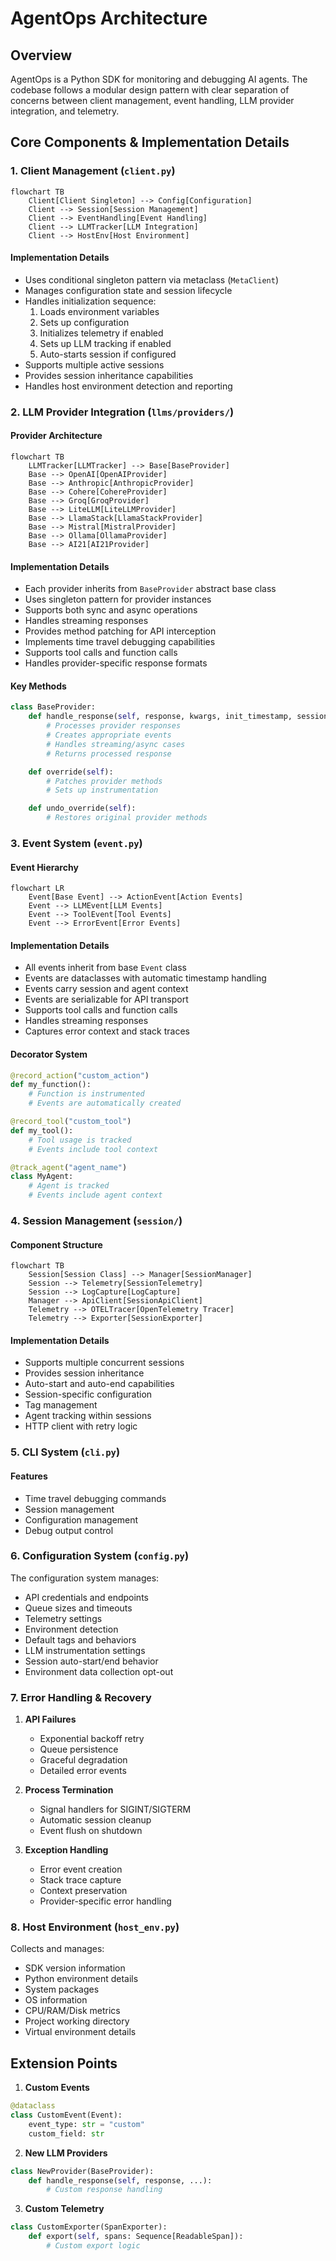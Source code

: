 # AgentOps Architecture

## Overview

AgentOps is a Python SDK for monitoring and debugging AI agents. The codebase follows a modular design pattern with clear separation of concerns between client management, event handling, LLM provider integration, and telemetry.

## Core Components & Implementation Details

### 1. Client Management (`client.py`)

```mermaid
flowchart TB
    Client[Client Singleton] --> Config[Configuration]
    Client --> Session[Session Management]
    Client --> EventHandling[Event Handling]
    Client --> LLMTracker[LLM Integration]
    Client --> HostEnv[Host Environment]
```

#### Implementation Details
- Uses conditional singleton pattern via metaclass (`MetaClient`)
- Manages configuration state and session lifecycle
- Handles initialization sequence:
  1. Loads environment variables
  2. Sets up configuration
  3. Initializes telemetry if enabled
  4. Sets up LLM tracking if enabled
  5. Auto-starts session if configured
- Supports multiple active sessions
- Provides session inheritance capabilities
- Handles host environment detection and reporting

### 2. LLM Provider Integration (`llms/providers/`)

#### Provider Architecture
```mermaid
flowchart TB
    LLMTracker[LLMTracker] --> Base[BaseProvider]
    Base --> OpenAI[OpenAIProvider]
    Base --> Anthropic[AnthropicProvider]
    Base --> Cohere[CohereProvider]
    Base --> Groq[GroqProvider]
    Base --> LiteLLM[LiteLLMProvider]
    Base --> LlamaStack[LlamaStackProvider]
    Base --> Mistral[MistralProvider]
    Base --> Ollama[OllamaProvider]
    Base --> AI21[AI21Provider]
```

#### Implementation Details
- Each provider inherits from `BaseProvider` abstract base class
- Uses singleton pattern for provider instances
- Supports both sync and async operations
- Handles streaming responses
- Provides method patching for API interception
- Implements time travel debugging capabilities
- Supports tool calls and function calls
- Handles provider-specific response formats

#### Key Methods
```python
class BaseProvider:
    def handle_response(self, response, kwargs, init_timestamp, session):
        # Processes provider responses
        # Creates appropriate events
        # Handles streaming/async cases
        # Returns processed response

    def override(self):
        # Patches provider methods
        # Sets up instrumentation

    def undo_override(self):
        # Restores original provider methods
```

### 3. Event System (`event.py`)

#### Event Hierarchy
```mermaid
flowchart LR
    Event[Base Event] --> ActionEvent[Action Events]
    Event --> LLMEvent[LLM Events]
    Event --> ToolEvent[Tool Events]
    Event --> ErrorEvent[Error Events]
```

#### Implementation Details
- All events inherit from base `Event` class
- Events are dataclasses with automatic timestamp handling
- Events carry session and agent context
- Events are serializable for API transport
- Supports tool calls and function calls
- Handles streaming responses
- Captures error context and stack traces

#### Decorator System
```python
@record_action("custom_action")
def my_function():
    # Function is instrumented
    # Events are automatically created

@record_tool("custom_tool")
def my_tool():
    # Tool usage is tracked
    # Events include tool context

@track_agent("agent_name")
class MyAgent:
    # Agent is tracked
    # Events include agent context
```

### 4. Session Management (`session/`)

#### Component Structure
```mermaid
flowchart TB
    Session[Session Class] --> Manager[SessionManager]
    Session --> Telemetry[SessionTelemetry]
    Session --> LogCapture[LogCapture]
    Manager --> ApiClient[SessionApiClient]
    Telemetry --> OTELTracer[OpenTelemetry Tracer]
    Telemetry --> Exporter[SessionExporter]
```

#### Implementation Details
- Supports multiple concurrent sessions
- Provides session inheritance
- Auto-start and auto-end capabilities
- Session-specific configuration
- Tag management
- Agent tracking within sessions
- HTTP client with retry logic

### 5. CLI System (`cli.py`)

#### Features
- Time travel debugging commands
- Session management
- Configuration management
- Debug output control

### 6. Configuration System (`config.py`)

The configuration system manages:
- API credentials and endpoints
- Queue sizes and timeouts
- Telemetry settings
- Environment detection
- Default tags and behaviors
- LLM instrumentation settings
- Session auto-start/end behavior
- Environment data collection opt-out

### 7. Error Handling & Recovery

1. **API Failures**
   - Exponential backoff retry
   - Queue persistence
   - Graceful degradation
   - Detailed error events

2. **Process Termination**
   - Signal handlers for SIGINT/SIGTERM
   - Automatic session cleanup
   - Event flush on shutdown

3. **Exception Handling**
   - Error event creation
   - Stack trace capture
   - Context preservation
   - Provider-specific error handling

### 8. Host Environment (`host_env.py`)

Collects and manages:
- SDK version information
- Python environment details
- System packages
- OS information
- CPU/RAM/Disk metrics
- Project working directory
- Virtual environment details

## Extension Points

1. **Custom Events**
```python
@dataclass
class CustomEvent(Event):
    event_type: str = "custom"
    custom_field: str
```

2. **New LLM Providers**
```python
class NewProvider(BaseProvider):
    def handle_response(self, response, ...):
        # Custom response handling
```

3. **Custom Telemetry**
```python
class CustomExporter(SpanExporter):
    def export(self, spans: Sequence[ReadableSpan]):
        # Custom export logic
```
